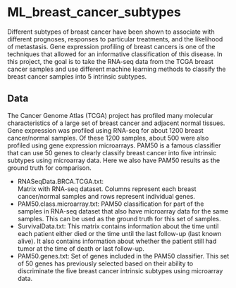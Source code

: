 # ML_breast_cancer_subtypes

Different subtypes of breast cancer have been shown to associate with different prognoses, responses to particular treatments, and the likelihood of metastasis. Gene expression profiling of breast cancers is one of the techniques that allowed for an informative classification of this disease. In this project, the goal is to take the RNA-seq data from the TCGA breast cancer samples and use different machine learning methods to classify the breast cancer samples into 5 intrinsic subtypes. 

## Data

The Cancer Genome Atlas (TCGA) project has profiled many molecular characteristics of a large set of breast cancer and adjacent normal tissues. Gene expression was profiled using RNA-seq for about 1200 breast cancer/normal samples. Of these 1200 samples, about 500 were also profiled using gene expression microarrays. PAM50 is a famous classifier that can use 50 genes to clearly classify breast cancer into five intrinsic subtypes using microarray data. Here we also have PAM50 results as the ground truth for comparison.

- RNASeqData.BRCA.TCGA.txt: <br /> Matrix with RNA-seq dataset. Columns represent each breast cancer/normal samples and rows represent individual genes.
- PAM50.class.microarray.txt: PAM50 classification for part of the samples in RNA-seq dataset that also have microarray data for the same samples. This can be used as the ground truth for this set of samples.
- SurvivalData.txt: This matrix contains information about the time until each patient either died or the time until the last follow-up (last known alive). It also contains information about whether the patient still had tumor at the time of death or last follow-up.
- PAM50.genes.txt: Set of genes included in the PAM50 classifier. This set of 50 genes has previously selected based on their ability to discriminate the five breast cancer intrinsic subtypes using microarray data.
